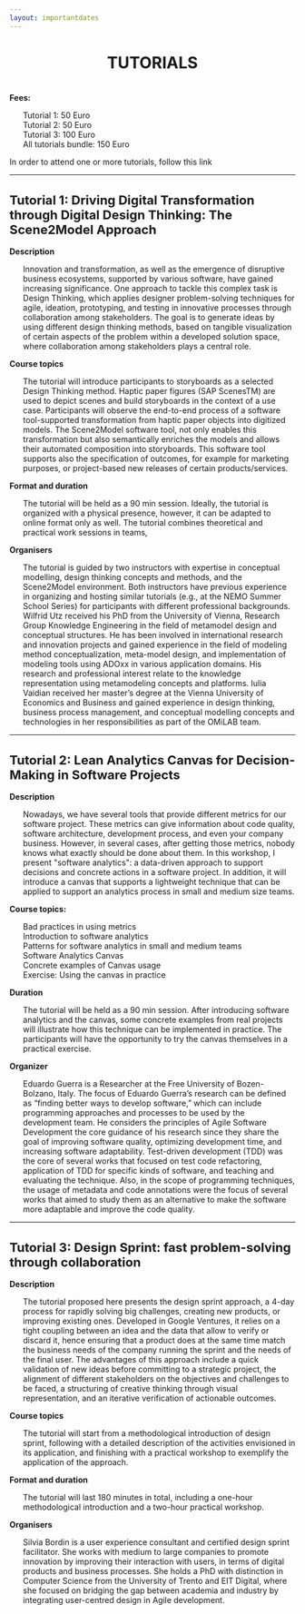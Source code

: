 ```yaml
---
layout: importantdates
---
```


<style type="text/css">
  th {
    padding: 0 40px;
    line-height: 2;
  }

  .button {
  background-color: #4CAF50; /* Green */
  border: none;
  color: white;
  padding: 16px 32px;
  text-align: center;
  text-decoration: none;
  display: inline-block;
  font-size: 16px;
  margin: 4px 2px;
  transition-duration: 0.4s;
  cursor: pointer;
}

.button1 {
  background-color: white; 
  color: black; 
  border: 2px solid #4CAF50;
}
</style>
<h1 class="display-4" style="text-align:center;">
	TUTORIALS
</h1>
<br>
<b>Fees:</b>
<ul style="list-style: none;">
<li>Tutorial 1: 50 Euro</li>
<li>Tutorial 2: 50 Euro</li>
<li>Tutorial 3: 100 Euro</li>
<li>All tutorials bundle: 150 Euro</li>
</ul>
In order to attend one or more tutorials, follow this <a href="https://docs.google.com/forms/d/e/1FAIpQLSd1ydBQANPUbSA6cjDhdI4EPDRi8zqVvsp-xKF_ttr1vbRnwA/viewform" target="_blank" style="text-decoration: none;">link</a>
<hr>

<br>
<b style="font-size:22px; text-align:center;">Tutorial 1: Driving Digital Transformation through Digital Design Thinking: The Scene2Model Approach</b><br><br>
<b>Description</b>
<ul style="list-style: none;">
<li>Innovation and transformation, as well as the emergence of disruptive business ecosystems,
supported by various software, have gained increasing significance. One approach to tackle this complex task
is Design Thinking, which applies designer problem-solving techniques for agile, ideation, prototyping, and
testing in innovative processes through collaboration among stakeholders. The goal is to generate ideas by
using different design thinking methods, based on tangible visualization of certain aspects of the problem
within a developed solution space, where collaboration among stakeholders plays a central role.</li>
</ul>
<b>Course topics</b>
<ul style="list-style: none;">
<li>The tutorial will introduce participants to storyboards as a selected Design Thinking method. Haptic paper figures
(SAP ScenesTM) are used to depict scenes and build storyboards in the context of a use case. Participants will
observe the end-to-end process of a software tool-supported transformation from haptic paper objects into
digitized models. The Scene2Model software tool, not only enables this transformation but also semantically
enriches the models and allows their automated composition into storyboards. This software tool supports also
the specification of outcomes, for example for marketing purposes, or project-based new releases of certain
products/services.</li>
</ul>
<b>Format and duration</b>
<ul style="list-style: none;">
<li>The tutorial will be held as a 90 min session. Ideally, the tutorial is organized with a physical presence, however,
it can be adapted to online format only as well. The tutorial combines theoretical and practical work sessions in
teams,</li>
</ul>
<b>Organisers</b>
<ul style="list-style: none;">
<li>The tutorial is guided by two instructors with expertise in conceptual modelling, design thinking concepts and
methods, and the Scene2Model environment. Both instructors have previous experience in organizing and hosting
similar tutorials (e.g., at the NEMO Summer School Series) for participants with different professional
backgrounds.<br>
Wilfrid Utz received his PhD from the University of Vienna, Research Group Knowledge Engineering in
the field of metamodel design and conceptual structures. He has been involved in international research and
innovation projects and gained experience in the field of modeling method conceptualization, meta-model design,
and implementation of modeling tools using ADOxx in various application domains. His research and professional
interest relate to the knowledge representation using metamodeling concepts and platforms.
Iulia Vaidian received her master’s degree at the Vienna University of Economics and Business and gained
experience in design thinking, business process management, and conceptual modelling concepts and technologies
in her responsibilities as part of the OMiLAB team.</li>
</ul>
<hr>

<br>
<b style="font-size:22px; text-align: center;">Tutorial 2: Lean Analytics Canvas for Decision-Making in Software Projects</b><br><br>
<b>Description</b>
<ul style="list-style: none;">
<li>Nowadays, we have several tools that provide different metrics for our software project. These metrics can give information about code quality, software architecture, development process, and even your company business. However, in several cases, after getting those metrics, nobody knows what exactly should be done about them. In this workshop, I present "software analytics": a data-driven approach to support decisions and concrete actions in a software project. In addition, it will introduce a canvas that supports a lightweight technique that can be applied to support an analytics process in small and medium size teams.</li>
</ul>
<b>Course topics:</b>
<ul style="list-style: none;">
<li>Bad practices in using metrics</li>
<li>Introduction to software analytics</li>
<li>Patterns for software analytics in small and medium teams</li>
<li>Software Analytics Canvas</li>
<li>Concrete examples of Canvas usage</li>
<li>Exercise: Using the canvas in practice</li>
</ul>
<b>Duration</b>
<ul style="list-style: none;">
<li>The tutorial will be held as a 90 min session. After introducing software analytics and the canvas, some concrete examples from real projects will illustrate how this technique can be implemented in practice. The participants will have the opportunity to try the canvas themselves in a practical exercise.</li>
</ul>
<b>Organizer</b>
<ul style="list-style: none;">
<li>Eduardo Guerra is a Researcher at the Free University of Bozen-Bolzano, Italy. The focus of Eduardo Guerra’s research can be defined as “finding better ways to develop software,” which can include programming approaches and processes to be used by the development team. He considers the principles of Agile Software Development the core guidance of his research since they share the goal of improving software quality, optimizing development time, and increasing software adaptability. Test-driven development (TDD) was the core of several works that focused on test code refactoring, application of TDD for specific kinds of software, and teaching and evaluating the technique. Also, in the scope of programming techniques, the usage of metadata and code annotations were the focus of several works that aimed to study them as an alternative to make the software more adaptable and improve the code quality.</li>
</ul>
<hr>
<br>
<b style="font-size:22px; text-align:center;">Tutorial 3: Design Sprint: fast problem-solving through collaboration</b><br><br>
<b>Description</b>
<ul style="list-style: none;">
<li>The tutorial proposed here presents the design sprint approach, a 4-day process
for rapidly solving big challenges, creating new products, or improving existing ones.
Developed in Google Ventures, it relies on a tight coupling between an idea and the data that
allow to verify or discard it, hence ensuring that a product does at the same time match the
business needs of the company running the sprint and the needs of the final user. The
advantages of this approach include a quick validation of new ideas before committing to a
strategic project, the alignment of different stakeholders on the objectives and challenges to be
faced, a structuring of creative thinking through visual representation, and an iterative
verification of actionable outcomes.</li>
</ul>
<b>Course topics</b>
<ul style="list-style: none;">
<li>The tutorial will start from a methodological introduction of design sprint,
following with a detailed description of the activities envisioned in its application, and finishing
with a practical workshop to exemplify the application of the approach.</li>
</ul>
<b>Format and duration</b>
<ul style="list-style: none;">
<li>The tutorial will last 180 minutes in total, including a one-hour
methodological introduction and a two-hour practical workshop.</li>
</ul>
<b>Organisers</b>
<ul style="list-style: none;">
<li>Silvia Bordin is a user experience consultant and certified design sprint
facilitator. She works with medium to large companies to promote innovation by improving
their interaction with users, in terms of digital products and business processes. She holds a
PhD with distinction in Computer Science from the University of Trento and EIT Digital, where
she focused on bridging the gap between academia and industry by integrating user-centred
design in Agile development.</li>
</ul>

<!---
If you are <b>registering for the first time</b> please
<a href="https://www.conftool.com/icsob2022/" target="_blank">click here</a>.<br>
If you <b>already started a registration procedure</b> please login <a href="https://www.conftool.com/icsob2022/" target="_blank">here</a>, using the credentials you received via E-mail.
-->



